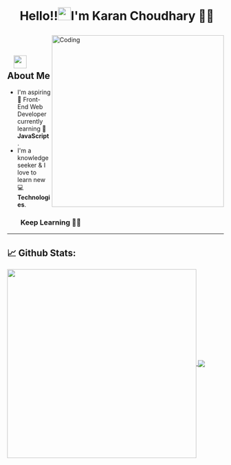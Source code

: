 # <p align="center">️ **Hello!!<img src="https://raw.githubusercontent.com/KarthikNayak024/KarthikNayak024/master/assets/wave.gif" alt="waving hand" width="30px">I'm Karan Choudhary** 🎯️🚀️</p>

<img align="right" alt="Coding" width="400" src="https://media.giphy.com/media/Y4ak9Ki2GZCbJxAnJD/giphy.gif">
</br>

## &nbsp; &nbsp;<img src="https://media.giphy.com/media/WUlplcMpOCEmTGBtBW/giphy.gif" width="30"> **About Me**

- I'm aspiring 🔭️ Front-End Web Developer currently learning 🌱 **JavaScript**.
- I'm a knowledge seeker & I love to learn new 💻 **Technologies**.

### &nbsp; &nbsp; &nbsp; &nbsp; **Keep Learning** 👨‍🎓️️

---

## 📈 **Github Stats:**

<a href="https://github.com/KarthikNayak024">
<img width="440" align="center" src="https://github-readme-stats.vercel.app/api?username=KarthikNayak024&show_icons=true&include_all_commits=true&theme=blue-green&count_private=true">
</a>
<a href="https://github.com/KarthikNayak024/github-readme-stats">
<img align="center" src="https://github-readme-stats.anuraghazra1.vercel.app/api/top-langs/?username=Karan-Choudhary&layout=compact&theme=blue-green" />
</a>

</br>
<!--
<h1>Hi! I Am Karan Choudhary</h1>
🔭 I’m currently working on my Portfolio.

🌱 I’m currently learning JavaScript.

👯 I’m looking to collaborate on Front-end Projects.

🤔 I’m looking for help with Backend.
💬 Ask me about HTML,CSS,UI/UX,Bootstrap,etc.

📫 How to reach me: [Email 📧](mailto:karanchoudhary0826@gmail.com) -->
<!--
Languages I Know
-HTML
-CSS
-JS
-->
